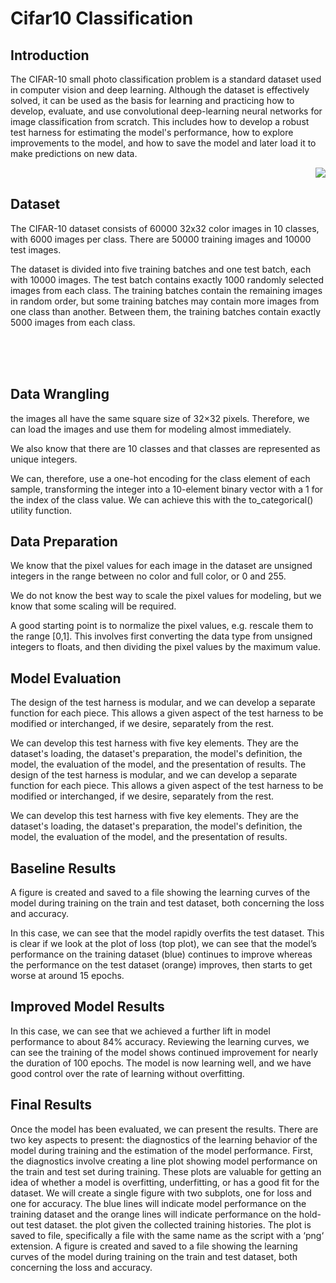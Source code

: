 # Cifar10 Classification

## Introduction
The CIFAR-10 small photo classification problem is a standard dataset used in computer vision and deep learning.
Although the dataset is effectively solved, it can be used as the basis for learning and practicing how to develop, evaluate, and use convolutional deep-learning neural networks for image classification from scratch.
This includes how to develop a robust test harness for estimating the model's performance, how to explore improvements to the model, and how to save the model and later load it to make predictions on new data.

<img src="https://github.com/YousefMohamedSalah/cifar10_classification/assets/99505074/ea380263-4790-4a8b-929b-90a266c59056" align="right"/><br clear="left"/>

## Dataset
The CIFAR-10 dataset consists of 60000 32x32 color images in 10 classes, with 6000 images per class. There are 50000 training images and 10000 test images.

The dataset is divided into five training batches and one test batch, each with 10000 images. The test batch contains exactly 1000 randomly selected images from each class. The training batches contain the remaining images in random order, but some training batches may contain more images from one class than another. Between them, the training batches contain exactly 5000 images from each class. 

<br/><br/><br/>

## Data Wrangling
the images all have the same square size of 32×32 pixels. Therefore, we can load the images and use them for modeling almost immediately.

We also know that there are 10 classes and that classes are represented as unique integers.

We can, therefore, use a one-hot encoding for the class element of each sample, transforming the integer into a 10-element binary vector with a 1 for the index of the class value. We can achieve this with the to_categorical() utility function.


## Data Preparation
We know that the pixel values for each image in the dataset are unsigned integers in the range between no color and full color, or 0 and 255.

We do not know the best way to scale the pixel values for modeling, but we know that some scaling will be required.

A good starting point is to normalize the pixel values, e.g. rescale them to the range [0,1]. This involves first converting the data type from unsigned integers to floats, and then dividing the pixel values by the maximum value.


## Model Evaluation
The design of the test harness is modular, and we can develop a separate function for each piece. This allows a given aspect of the test harness to be modified or interchanged, if we desire, separately from the rest.

We can develop this test harness with five key elements. They are the dataset's loading, the dataset's preparation, the model's definition, the model, the evaluation of the model, and the presentation of results.
The design of the test harness is modular, and we can develop a separate function for each piece. This allows a given aspect of the test harness to be modified or interchanged, if we desire, separately from the rest.

We can develop this test harness with five key elements. They are the dataset's loading, the dataset's preparation, the model's definition, the model, the evaluation of the model, and the presentation of results.

## Baseline Results
A figure is created and saved to a file showing the learning curves of the model during training on the train and test dataset, both concerning the loss and accuracy.

In this case, we can see that the model rapidly overfits the test dataset. This is clear if we look at the plot of loss (top plot), we can see that the model’s performance on the training dataset (blue) continues to improve whereas the performance on the test dataset (orange) improves, then starts to get worse at around 15 epochs.

## Improved Model Results
In this case, we can see that we achieved a further lift in model performance to about 84% accuracy.
Reviewing the learning curves, we can see the training of the model shows continued improvement for nearly the duration of 100 epochs.
The model is now learning well, and we have good control over the rate of learning without overfitting.

## Final Results
Once the model has been evaluated, we can present the results.
There are two key aspects to present: the diagnostics of the learning behavior of the model during training and the estimation of the model performance.
First, the diagnostics involve creating a line plot showing model performance on the train and test set during training. 
These plots are valuable for getting an idea of whether a model is overfitting, underfitting, or has a good fit for the dataset.
We will create a single figure with two subplots, one for loss and one for accuracy. 
The blue lines will indicate model performance on the training dataset and the orange lines will indicate performance on the hold-out test dataset. 
the plot given the collected training histories. The plot is saved to file, specifically a file with the same name as the script with a ‘png‘ extension.
A figure is created and saved to a file showing the learning curves of the model during training on the train and test dataset, both concerning the loss and accuracy.

